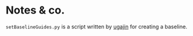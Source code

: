 # Notes & co.

`setBaselineGuides.py` is a script written by [ugajin](mailto:ugajin@zoho.com) for creating a baseline.
